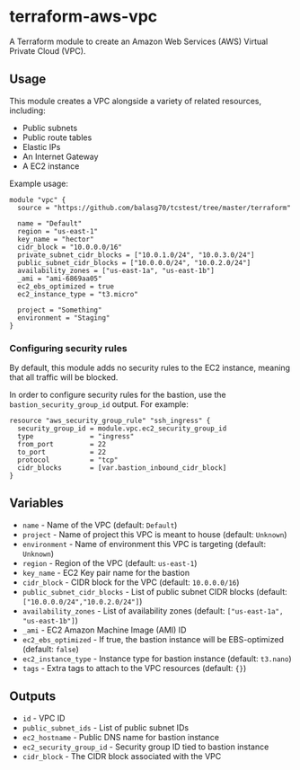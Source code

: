 # terraform-aws-vpc



A Terraform module to create an Amazon Web Services (AWS) Virtual Private Cloud (VPC).

## Usage

This module creates a VPC alongside a variety of related resources, including:

- Public subnets
- Public route tables
- Elastic IPs
- An Internet Gateway
- A EC2 instance

Example usage:

```hcl
module "vpc" {
  source = "https://github.com/balasg70/tcstest/tree/master/terraform"

  name = "Default"
  region = "us-east-1"
  key_name = "hector"
  cidr_block = "10.0.0.0/16"
  private_subnet_cidr_blocks = ["10.0.1.0/24", "10.0.3.0/24"]
  public_subnet_cidr_blocks = ["10.0.0.0/24", "10.0.2.0/24"]
  availability_zones = ["us-east-1a", "us-east-1b"]
  _ami = "ami-6869aa05"
  ec2_ebs_optimized = true
  ec2_instance_type = "t3.micro"

  project = "Something"
  environment = "Staging"
}
```

### Configuring security rules

By default, this module adds no security rules to the EC2 instance, meaning
that all traffic will be blocked.

In order to configure security rules for the bastion, use the
`bastion_security_group_id` output. For example:

```hcl
resource "aws_security_group_rule" "ssh_ingress" {
  security_group_id = module.vpc.ec2_security_group_id
  type              = "ingress"
  from_port         = 22
  to_port           = 22
  protocol          = "tcp"
  cidr_blocks       = [var.bastion_inbound_cidr_block]
}
```



## Variables

- `name` - Name of the VPC (default: `Default`)
- `project` - Name of project this VPC is meant to house (default: `Unknown`)
- `environment` - Name of environment this VPC is targeting (default: `Unknown`)
- `region` - Region of the VPC (default: `us-east-1`)
- `key_name` - EC2 Key pair name for the bastion
- `cidr_block` - CIDR block for the VPC (default: `10.0.0.0/16`)
- `public_subnet_cidr_blocks` - List of public subnet CIDR blocks (default: `["10.0.0.0/24","10.0.2.0/24"]`)
- `availability_zones` - List of availability zones (default: `["us-east-1a", "us-east-1b"]`)
- `_ami` - EC2 Amazon Machine Image (AMI) ID
- `ec2_ebs_optimized` - If true, the bastion instance will be EBS-optimized (default: `false`)
- `ec2_instance_type` - Instance type for bastion instance (default: `t3.nano`)
- `tags` - Extra tags to attach to the VPC resources (default: `{}`)

## Outputs

- `id` - VPC ID
- `public_subnet_ids` - List of public subnet IDs
- `ec2_hostname` - Public DNS name for bastion instance
- `ec2_security_group_id` - Security group ID tied to bastion instance
- `cidr_block` - The CIDR block associated with the VPC

